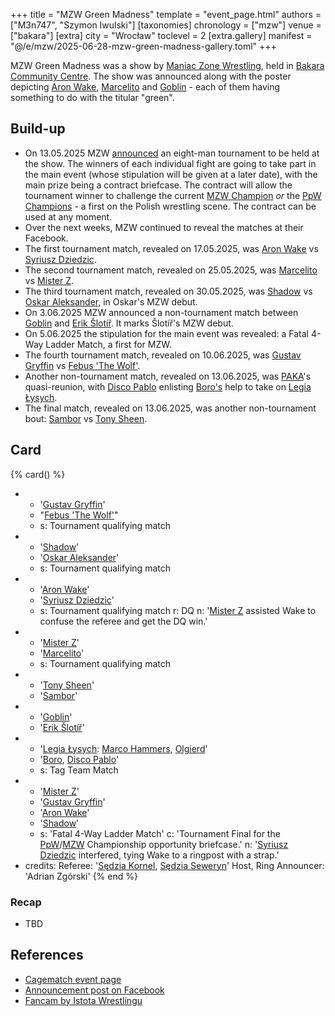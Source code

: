 +++
title = "MZW Green Madness"
template = "event_page.html"
authors = ["M3n747", "Szymon Iwulski"]
[taxonomies]
chronology = ["mzw"]
venue = ["bakara"]
[extra]
city = "Wrocław"
toclevel = 2
[extra.gallery]
manifest = "@/e/mzw/2025-06-28-mzw-green-madness-gallery.toml"
+++

MZW Green Madness was a show by [Maniac Zone Wrestling](@/o/mzw.md), held in [Bakara Community Centre](@/v/bakara.md).
The show was announced along with the poster depicting [Aron Wake](@/w/aron-wake.md), [Marcelito](@/w/marcelito.md) and [Goblin](@/w/goblin.md) - each of them having something to do with the titular "green".

## Build-up

* On 13.05.2025 MZW [announced][walizka] an eight-man tournament to be held at the show. The winners of each individual fight are going to take part in the main event (whose stipulation will be given at a later date), with the main prize being a contract briefcase. The contract will allow the tournament winner to challenge the current [MZW Champion](@/c/mzw-championship.md) _or_ the [PpW Champions](@/c/ppw-championship.md) - a first on the Polish wrestling scene. The contract can be used at any moment.
* Over the next weeks, MZW continued to reveal the matches at their Facebook.
* The first tournament match, revealed on 17.05.2025, was [Aron Wake](@/w/aron-wake.md) vs [Syriusz Dziedzic](@/w/dziedzic.md).
* The second tournament match, revealed on 25.05.2025, was [Marcelito](@/w/marcelito.md) vs [Mister Z](@/w/mister-z.md).
* The third tournament match, revealed on 30.05.2025, was [Shadow](@/w/shadow.md) vs [Oskar Aleksander](@/w/oskar-aleksander.md), in Oskar's MZW debut.
* On 3.06.2025 MZW announced a non-tournament match between [Goblin](@/w/goblin.md) and [Erik Šlotíř](@/w/erik-slotir.md). It marks Šlotíř's MZW debut.
* On 5.06.2025 the stipulation for the main event was revealed: a Fatal 4-Way Ladder Match, a first for MZW.
* The fourth tournament match, revealed on 10.06.2025, was [Gustav Gryffin](@/w/gustav-gryffin.md) vs [Febus 'The Wolf'](@/w/apollo-anderson.md).
* Another non-tournament match, revealed on 13.06.2025, was [PAKA](@/tt/paka.md)'s quasi-reunion, with [Disco Pablo](@/w/disco-pablo.md) enlisting [Boro's](@/w/boro.md) help to take on [Legia Łysych](@/tt/legia-lysych.md).
* The final match, revealed on 13.06.2025, was another non-tournament bout: [Sambor](@/w/sambor.md) vs [Tony Sheen](@/w/riverman.md).

## Card

{% card() %}
- - '[Gustav Gryffin](@/w/gustav-gryffin.md)'
  - "[Febus 'The Wolf'](@/w/apollo-anderson.md)"
  - s: Tournament qualifying match
- - '[Shadow](@/w/shadow.md)'
  - '[Oskar Aleksander](@/w/oskar-aleksander.md)'
  - s: Tournament qualifying match
- - '[Aron Wake](@/w/aron-wake.md)'
  - '[Syriusz Dziedzic](@/w/dziedzic.md)'
  - s: Tournament qualifying match
    r: DQ
    n: '[Mister Z](@/w/mister-z.md) assisted Wake to confuse the referee and get the DQ win.'
- - '[Mister Z](@/w/mister-z.md)'
  - '[Marcelito](@/w/marcelito.md)'
  - s: Tournament qualifying match
- - '[Tony Sheen](@/w/riverman.md)'
  - '[Sambor](@/w/sambor.md)'
- - '[Goblin](@/w/goblin.md)'
  - '[Erik Šlotíř](@/w/erik-slotir.md)'
- - '[Legia Łysych](@/tt/legia-lysych.md): [Marco Hammers](@/w/marco-hammers.md), [Olgierd](@/w/olgierd.md)'
  - '[Boro](@/w/boro.md), [Disco Pablo](@/w/disco-pablo.md)'
  - s: Tag Team Match
- - '[Mister Z](@/w/mister-z.md)'
  - '[Gustav Gryffin](@/w/gustav-gryffin.md)'
  - '[Aron Wake](@/w/aron-wake.md)'
  - '[Shadow](@/w/shadow.md)'
  - s: 'Fatal 4-Way Ladder Match'
    c: 'Tournament Final for the [PpW](@/c/ppw-championship.md)/[MZW](@/c/mzw-championship.md) Championship opportunity briefcase.'
    n: '[Syriusz Dziedzic](@/w/dziedzic.md) interfered, tying Wake to a ringpost with a strap.'
- credits:
    Referee: '[Sędzia Kornel](@/w/sedzia-kornel.md), [Sędzia Seweryn](@/w/sedzia-seweryn.md)'
    Host, Ring Announcer: 'Adrian Zgórski'
{% end %}

### Recap

* TBD

## References

* [Cagematch event page](https://www.cagematch.net/?id=1&nr=425355)
* [Announcement post on Facebook](https://www.facebook.com/photo/?fbid=1096604642497925&set=a.548442050647523)
* [Fancam by Istota Wrestlingu](https://www.youtube.com/watch?v=UBdHNIIgj-I&ab_channel=IstotaWrestlingu)

[walizka]: https://www.facebook.com/photo/?fbid=1108274157997640&set=a.548442050647523

